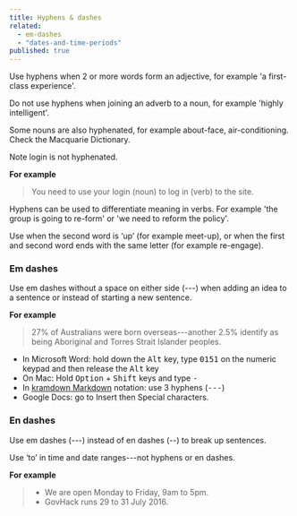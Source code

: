 ```yaml
---
title: Hyphens & dashes
related:
  - em-dashes
  - "dates-and-time-periods"
published: true
---
```


Use hyphens when 2 or more words form an adjective, for example 'a first-class experience'.

Do not use hyphens when joining an adverb to a noun, for example 'highly intelligent'.

Some nouns are also hyphenated, for example about-face, air-conditioning. Check the Macquarie Dictionary.

Note login is not hyphenated.

**For example**

> You need to use your login (noun) to log in (verb) to the site.

Hyphens can be used to differentiate meaning in verbs. For example 'the group is going to re-form' or 'we need to reform the policy'.

Use when the second word is ‘up’ (for example meet-up), or when the first and second word ends with the same letter (for example re-engage).

### Em dashes

Use em dashes without a space on either side (---) when adding an idea to a sentence or instead of starting a new sentence.

**For example**

> 27% of Australians were born overseas---another 2.5% identify as being Aboriginal and Torres Strait Islander peoples.

- In Microsoft Word: hold down the <kbd>Alt</kbd> key, type <kbd>0151</kbd> on the numeric keypad and then release the <kbd>Alt</kbd> key
- On Mac: Hold <kbd>Option</kbd> + <kbd>Shift</kbd> keys and type <kbd>-</kbd>
- In [kramdown Markdown](http://kramdown.gettalong.org/) notation: use 3 hyphens (<kbd>---</kbd>)
- Google Docs: go to Insert then Special characters.

### En dashes

Use em dashes (---) instead of en dashes (--) to break up sentences.

Use ‘to’ in time and date ranges---not hyphens or en dashes.

**For example**

> - We are open Monday to Friday, 9am to 5pm.
> - GovHack runs 29 to 31 July 2016.
